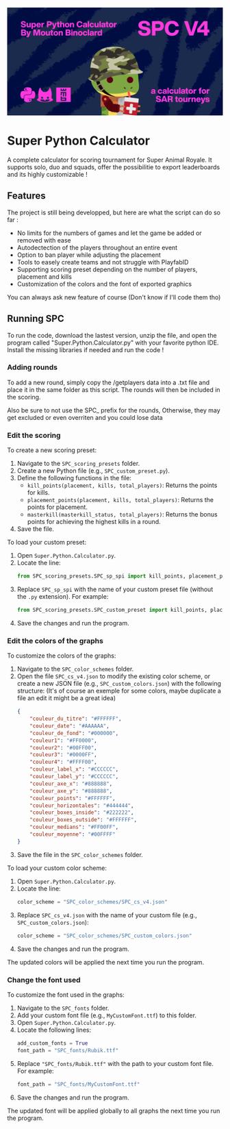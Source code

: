 <p align="center">
  <img width="750" alt="osu! logo" src="banner.png">
</p>

# Super Python Calculator

A complete calculator for scoring tournament for Super Animal Royale. It supports solo, duo and squads, offer the possibilitie to export leaderboards and its highly customizable !

## Features

The project is still being developped, but here are what the script can do so far :

- No limits for the numbers of games and let the game be added or removed with ease
- Autodectection of the players throughout an entire event
- Option to ban player while adjusting the placement
- Tools to easely create teams and not struggle with PlayfabID
- Supporting scoring preset depending on the number of players, placement and kills
- Customization of the colors and the font of exported graphics

You can always ask new feature of course (Don't know if I'll code them tho)

## Running SPC

To run the code, download the lastest version, unzip the file, and open the program called "Super.Python.Calculator.py" with your favorite python IDE. Install the missing libraries if needed and run the code !



### Adding rounds

To add a new round, simply copy the /getplayers data into a .txt file and place it in the same folder as this script. The rounds will then be included in the scoring.

Also be sure to not use the SPC_ prefix for the rounds, Otherwise, they may get excluded or even overriten and you could lose data



### Edit the scoring

To create a new scoring preset:

1. Navigate to the `SPC_scoring_presets` folder.
2. Create a new Python file (e.g., `SPC_custom_preset.py`).
3. Define the following functions in the file:
   - `kill_points(placement, kills, total_players)`: Returns the points for kills.
   - `placement_points(placement, kills, total_players)`: Returns the points for placement.
   - `masterkill(masterkill_status, total_players)`: Returns the bonus points for achieving the highest kills in a round.
4. Save the file.

To load your custom preset:

1. Open `Super.Python.Calculator.py`.
2. Locate the line:
   ```python
   from SPC_scoring_presets.SPC_sp_spi import kill_points, placement_points, masterkill
   ```
3. Replace `SPC_sp_spi` with the name of your custom preset file (without the `.py` extension). For example:
   ```python
   from SPC_scoring_presets.SPC_custom_preset import kill_points, placement_points, masterkill
   ```
4. Save the changes and run the program.



### Edit the colors of the graphs

To customize the colors of the graphs:

1. Navigate to the `SPC_color_schemes` folder.
2. Open the file `SPC_cs_v4.json` to modify the existing color scheme, or create a new JSON file (e.g., `SPC_custom_colors.json`) with the following structure: (It's of course an exemple for some colors, maybe duplicate a file an edit it might be a great idea)
   ```json
   {
       "couleur_du_titre": "#FFFFFF",
       "couleur_date": "#AAAAAA",
       "couleur_de_fond": "#000000",
       "couleur1": "#FF0000",
       "couleur2": "#00FF00",
       "couleur3": "#0000FF",
       "couleur4": "#FFFF00",
       "couleur_label_x": "#CCCCCC",
       "couleur_label_y": "#CCCCCC",
       "couleur_axe_x": "#888888",
       "couleur_axe_y": "#888888",
       "couleur_points": "#FFFFFF",
       "couleur_horizontales": "#444444",
       "couleur_boxes_inside": "#222222",
       "couleur_boxes_outside": "#FFFFFF",
       "couleur_medians": "#FF00FF",
       "couleur_moyenne": "#00FFFF"
   }
   ```
3. Save the file in the `SPC_color_schemes` folder.

To load your custom color scheme:

1. Open `Super.Python.Calculator.py`.
2. Locate the line:
   ```python
   color_scheme = "SPC_color_schemes/SPC_cs_v4.json"
   ```
3. Replace `SPC_cs_v4.json` with the name of your custom file (e.g., `SPC_custom_colors.json`):
   ```python
   color_scheme = "SPC_color_schemes/SPC_custom_colors.json"
   ```
4. Save the changes and run the program.

The updated colors will be applied the next time you run the program.



### Change the font used

To customize the font used in the graphs:

1. Navigate to the `SPC_fonts` folder.
2. Add your custom font file (e.g., `MyCustomFont.ttf`) to this folder.
3. Open `Super.Python.Calculator.py`.
4. Locate the following lines:
   ```python
   add_custom_fonts = True
   font_path = "SPC_fonts/Rubik.ttf"
   ```
5. Replace `"SPC_fonts/Rubik.ttf"` with the path to your custom font file. For example:
   ```python
   font_path = "SPC_fonts/MyCustomFont.ttf"
   ```
6. Save the changes and run the program.

The updated font will be applied globally to all graphs the next time you run the program.

